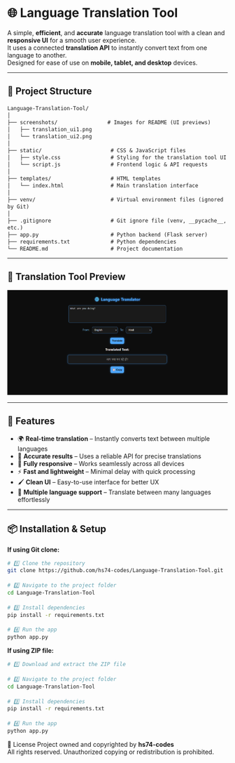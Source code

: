 # 🌐 Language Translation Tool

A simple, **efficient**, and **accurate** language translation tool with a clean and **responsive UI** for a smooth user experience.  
It uses a connected **translation API** to instantly convert text from one language to another.  
Designed for ease of use on **mobile, tablet, and desktop** devices.

</div>

---

## 📂 Project Structure
```
Language-Translation-Tool/
│
├── screenshots/                # Images for README (UI previews)
│   ├── translation_ui1.png
│   └── translation_ui2.png
│
├── static/                      # CSS & JavaScript files
│   ├── style.css                # Styling for the translation tool UI
│   └── script.js                # Frontend logic & API requests
│
├── templates/                   # HTML templates
│   └── index.html               # Main translation interface
│
├── venv/                        # Virtual environment files (ignored by Git)
│
├── .gitignore                   # Git ignore file (venv, __pycache__, etc.)
├── app.py                       # Python backend (Flask server)
├── requirements.txt             # Python dependencies
└── README.md                    # Project documentation
```

---

## 📸 Translation Tool Preview

<p align="center">
  <img src="screenshots/demo.png" alt="Translation Tool Screenshot"/>
</p>

---

## 🚀 Features
- 🌍 **Real-time translation** – Instantly converts text between multiple languages  
- 🎯 **Accurate results** – Uses a reliable API for precise translations  
- 📱 **Fully responsive** – Works seamlessly across all devices  
- ⚡ **Fast and lightweight** – Minimal delay with quick processing  
- 🖌 **Clean UI** – Easy-to-use interface for better UX  
- 🔄 **Multiple language support** – Translate between many languages effortlessly  

---

## 📦 Installation & Setup

**If using Git clone:**
```bash
# 1️⃣ Clone the repository
git clone https://github.com/hs74-codes/Language-Translation-Tool.git

# 2️⃣ Navigate to the project folder
cd Language-Translation-Tool

# 3️⃣ Install dependencies
pip install -r requirements.txt

# 4️⃣ Run the app
python app.py
```

**If using ZIP file:**

```bash
# 1️⃣ Download and extract the ZIP file

# 2️⃣ Navigate to the project folder
cd Language-Translation-Tool

# 3️⃣ Install dependencies
pip install -r requirements.txt

# 4️⃣ Run the app
python app.py
```

📄 License
Project owned and copyrighted by <b>hs74-codes</b>
<br>
All rights reserved. Unauthorized copying or redistribution is prohibited.
